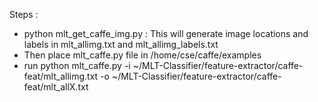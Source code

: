 Steps : 
- python mlt_get_caffe_img.py : This will generate image locations and labels in mlt_allimg.txt and mlt_allimg_labels.txt
- Then place mlt_caffe.py file in /home/cse/caffe/examples
- run python mlt_caffe.py -i ~/MLT-Classifier/feature-extractor/caffe-feat/mlt_allimg.txt -o ~/MLT-Classifier/feature-extractor/caffe-feat/mlt_allX.txt 
